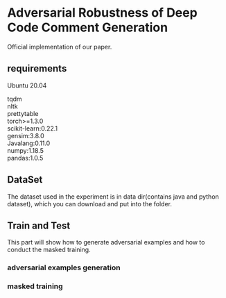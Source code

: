 # Adversarial Robustness of Deep Code Comment Generation<br>
Official implementation of our paper.<br>
## requirements

Ubuntu 20.04

tqdm<br>
nltk<br>
prettytable<br>
torch>=1.3.0<br>
scikit-learn:0.22.1<br>
gensim:3.8.0<br>
Javalang:0.11.0<br>
numpy:1.18.5<br>
pandas:1.0.5<br>
## DataSet
The dataset used in the experiment is in data dir(contains java and python dataset), which you can download and put into the folder.

## Train and Test
This part will show how to generate adversarial examples and how to conduct the masked training.
### adversarial examples generation

### masked training
